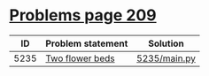 # [Problems page 209](https://www.e-olymp.com/en/problems?page=209)


| ID   | Problem statement                                           | Solution                     |
|------|-------------------------------------------------------------|------------------------------|
| 5235 | [Two flower beds](https://www.e-olymp.com/en/problems/5235) | [5235/main.py](5235/main.py) |

